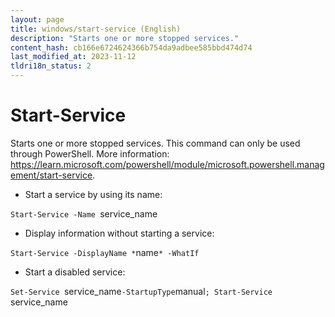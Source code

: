 ```yaml
---
layout: page
title: windows/start-service (English)
description: "Starts one or more stopped services."
content_hash: cb166e6724624366b754da9adbee585bbd474d74
last_modified_at: 2023-11-12
tldri18n_status: 2
---
```

# Start-Service

Starts one or more stopped services.
This command can only be used through PowerShell.
More information: <https://learn.microsoft.com/powershell/module/microsoft.powershell.management/start-service>.

- Start a service by using its name:

`Start-Service -Name `<span class="tldr-var badge badge-pill bg-dark-lm bg-white-dm text-white-lm text-dark-dm font-weight-bold">service_name</span>

- Display information without starting a service:

`Start-Service -DisplayName *`<span class="tldr-var badge badge-pill bg-dark-lm bg-white-dm text-white-lm text-dark-dm font-weight-bold">name</span>`* -WhatIf`

- Start a disabled service:

`Set-Service `<span class="tldr-var badge badge-pill bg-dark-lm bg-white-dm text-white-lm text-dark-dm font-weight-bold">service_name</span>` -StartupType `<span class="tldr-var badge badge-pill bg-dark-lm bg-white-dm text-white-lm text-dark-dm font-weight-bold">manual</span>`; Start-Service `<span class="tldr-var badge badge-pill bg-dark-lm bg-white-dm text-white-lm text-dark-dm font-weight-bold">service_name</span>
